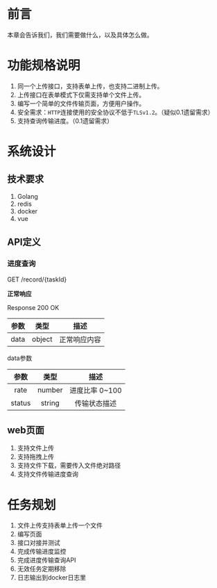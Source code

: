 

# 前言

本章会告诉我们，我们需要做什么，以及具体怎么做。


# 功能规格说明

1. 同一个上传接口，支持表单上传，也支持二进制上传。
2. 上传接口在表单模式下仅需支持单个文件上传。
3. 编写一个简单的文件传输页面，方便用户操作。
4. 安全需求：`HTTP`连接使用的安全协议不低于`TLSv1.2`。（疑似0.1遗留需求）
5. 支持查询传输进度。（0.1遗留需求）



# 系统设计


## 技术要求

1. Golang
2. redis
3. docker
4. vue

## API定义

### 进度查询
GET /record/{taskId}

**正常响应**

Response 200 OK

|参数     |类型|描述|
|:-------:|:-----:|:----:|
|data|object|正常响应内容|

data参数

|参数     |类型|描述|
|:-------:|:-----:|:----:|
|rate|number|进度比率 0~100|
|status|string|传输状态描述|

## web页面

1. 支持文件上传
2. 支持拖拽上传
3. 支持文件下载，需要传入文件绝对路径
4. 支持文件传输进度查询

# 任务规划

1. 文件上传支持表单上传一个文件
2. 编写页面
3. 接口对接并测试
4. 完成传输进度监控
5. 完成进度传输查询API
6. 无效任务定期移除
7. 日志输出到docker日志里
